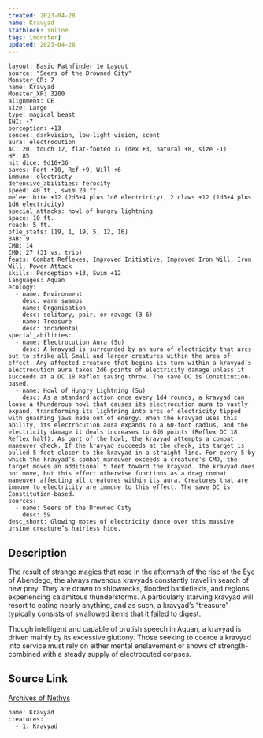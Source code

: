 ```yaml
---
created: 2023-04-28
name: Kravyad
statblock: inline
tags: [monster]
updated: 2023-04-28
---
```

```statblock
layout: Basic Pathfinder 1e Layout
source: "Seers of the Drowned City"
Monster_CR: 7
name: Kravyad
Monster_XP: 3200
alignment: CE
size: Large
type: magical beast
INI: +7
perception: +13
senses: darkvision, low-light vision, scent
aura: electrocution
AC: 20, touch 12, flat-footed 17 (dex +3, natural +8, size -1)
HP: 85
hit_dice: 9d10+36
saves: Fort +10, Ref +9, Will +6
immune: electricty
defensive_abilities: ferocity
speed: 40 ft., swim 20 ft.
melee: bite +12 (2d6+4 plus 1d6 electricity), 2 claws +12 (1d6+4 plus 1d6 electricity)
special_attacks: howl of hungry lightning
space: 10 ft.
reach: 5 ft.
pf1e_stats: [19, 1, 19, 5, 12, 16]
BAB: 9
CMB: 14
CMD: 27 (31 vs. trip)
feats: Combat Reflexes, Improved Initiative, Improved Iron Will, Iron Will, Power Attack
skills: Perception +13, Swim +12
languages: Aquan
ecology:
  - name: Environment
    desc: warm swamps
  - name: Organisation
    desc: solitary, pair, or ravage (3-6)
  - name: Treasure
    desc: incidental
special_abilities:
  - name: Electrocution Aura (Su)
    desc: A kravyad is surrounded by an aura of electricity that arcs out to strike all Small and larger creatures within the area of effect. Any affected creature that begins its turn within a kravyad’s electrocution aura takes 2d6 points of electricity damage unless it succeeds at a DC 18 Reflex saving throw. The save DC is Constitution-based.
  - name: Howl of Hungry Lightning (Su)
    desc: As a standard action once every 1d4 rounds, a kravyad can loose a thunderous howl that causes its electrocution aura to vastly expand, transforming its lightning into arcs of electricity tipped with gnashing jaws made out of energy. When the kravyad uses this ability, its electrocution aura expands to a 60-foot radius, and the electricity damage it deals increases to 6d6 points (Reflex DC 18 Reflex half). As part of the howl, the kravyad attempts a combat maneuver check. If the kravyad succeeds at the check, its target is pulled 5 feet closer to the kravyad in a straight line. For every 5 by which the kravyad’s combat maneuver exceeds a creature’s CMD, the target moves an additional 5 feet toward the krayvad. The kravyad does not move, but this effect otherwise functions as a drag combat maneuver affecting all creatures within its aura. Creatures that are immune to electricity are immune to this effect. The save DC is Constitution-based.
sources:
  - name: Seers of the Drowned City
    desc: 59
desc_short: Glowing motes of electricity dance over this massive ursine creature’s hairless hide.
```
## Description
The result of strange magics that rose in the aftermath of the rise of the Eye of Abendego, the always ravenous kravyads constantly travel in search of new prey. They are drawn to shipwrecks, flooded battlefields, and regions experiencing calamitous thunderstorms. A particularly starving kravyad will resort to eating nearly anything, and as such, a kravyad’s “treasure” typically consists of swallowed items that it failed to digest.

 Though intelligent and capable of brutish speech in Aquan, a kravyad is driven mainly by its excessive gluttony. Those seeking to coerce a kravyad into service must rely on either mental enslavement or shows of strength-combined with a steady supply of electrocuted corpses.
## Source Link
[Archives of Nethys](https://aonprd.com/MonsterDisplay.aspx?ItemName=Kravyad)
```encounter-table
name: Kravyad
creatures:
  - 1: Kravyad
```
